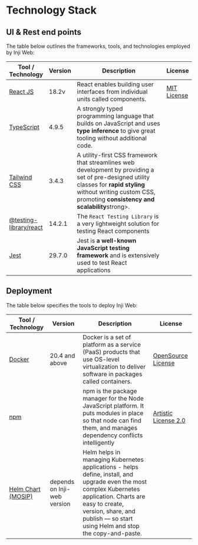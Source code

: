 # Technology Stack

## UI & Rest end points

The table below outlines the frameworks, tools, and technologies employed by Inji Web:

<table><thead><tr><th>Tool / Technology</th><th>Version</th><th width="603">Description</th><th>License</th></tr></thead><tbody><tr><td><a href="https://react.dev/">React JS</a></td><td>18.2v</td><td>React enables building user interfaces from individual units called components.</td><td><a href="https://github.com/facebook/react/blob/main/LICENSE">MIT License</a></td></tr><tr><td><a href="https://www.typescriptlang.org/">TypeScript</a></td><td>4.9.5</td><td>A strongly typed programming language that builds on JavaScript and uses <strong>type inference</strong> to give great tooling without additional code.</td><td></td></tr><tr><td><a href="https://tailwindcss.com/">Tailwind CSS</a></td><td>3.4.3</td><td> A utility-first CSS framework that streamlines web development by providing a set of pre-designed utility classes for <strong>rapid styling</strong> without writing custom CSS, promoting <strong>consistency and scalability</strong>strong>.</td><td></td></tr><tr><td><a href="https://www.npmjs.com/package/@testing-library/react">@testing-library/react</a></td><td>14.2.1</td><td>The <code>React Testing Library</code> is a very lightweight solution for testing React components</td><td></td></tr><tr><td><a href="https://jestjs.io/docs/tutorial-react">Jest</a></td><td>29.7.0</td><td>Jest is <strong>a well-known JavaScript testing framework</strong> and is extensively used to test React applications</td><td></td></tr></tbody></table>

## Deployment

The table below specifies the tools to deploy Inji Web:

| Tool / Technology                                         | Version                     | Description                                                                                                                                                                                                                                 | License                                                             |
| --------------------------------------------------------- | --------------------------- | ------------------------------------------------------------------------------------------------------------------------------------------------------------------------------------------------------------------------------------------- | ------------------------------------------------------------------- |
| [Docker](https://www.docker.com/)                         | 20.4 and above              | Docker is a set of platform as a service (PaaS) products that use OS-level virtualization to deliver software in packages called containers.                                                                                                | [OpenSource License](https://www.docker.com/community/open-source/) |
| [npm](https://www.npmjs.com/)                             |                             | npm is the package manager for the Node JavaScript platform. It puts modules in place so that node can find them, and manages dependency conflicts intelligently                                                                            | [Artistic License 2.0](https://docs.npmjs.com/policies/npm-license) |
| [Helm Chart (MOSIP)](https://github.com/mosip/mosip-helm) | depends on Inji-web version | Helm helps in managing Kubernetes applications - helps define, install, and upgrade even the most complex Kubernetes application. Charts are easy to create, version, share, and publish — so start using Helm and stop the copy-and-paste. |                                                                     |
